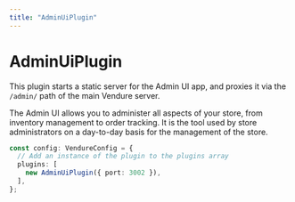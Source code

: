 ```yaml
---
title: "AdminUiPlugin"
---
```


# AdminUiPlugin

This plugin starts a static server for the Admin UI app, and proxies it via the `/admin/` path of the main Vendure server.

The Admin UI allows you to administer all aspects of your store, from inventory management to order tracking. It is the tool used by store administrators on a day-to-day basis for the management of the store.


```ts 
const config: VendureConfig = {
  // Add an instance of the plugin to the plugins array
  plugins: [
    new AdminUiPlugin({ port: 3002 }),
  ],
};
```
